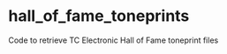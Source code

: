 hall_of_fame_toneprints
=======================

Code to retrieve TC Electronic Hall of Fame toneprint files